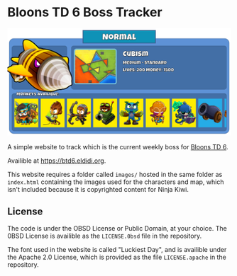 Bloons TD 6 Boss Tracker
========================

![A screenshot of the application](/screenshot.png)

A simple website to track which is the current weekly boss for
[Bloons TD 6](https://ninjakiwi.com/Games/Mobile/Bloons-TD-6.html).

Availible at https://btd6.eldidi.org.

This website requires a folder called `images/` hosted in the same folder as
`index.html` containing the images used for the characters and map, which isn't
included because it is copyrighted content for Ninja Kiwi.

License
-------

The code is under the OBSD License or Public Domain, at your choice. The 0BSD
License is availible as the `LICENSE.0bsd` file in the repository.

The font used in the website is called "Luckiest Day", and is availible under
the Apache 2.0 License, which is provided as the file `LICENSE.apache` in the
repository.
